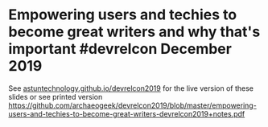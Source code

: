 # Empowering users and techies to become great writers and why that's important #devrelcon December 2019

See [astuntechnology.github.io/devrelcon2019](https://astuntechnology.github.io/devrelcon2019) for the live version of these slides or see printed version https://github.com/archaeogeek/devrelcon2019/blob/master/empowering-users-and-techies-to-become-great-writers-devrelcon2019+notes.pdf